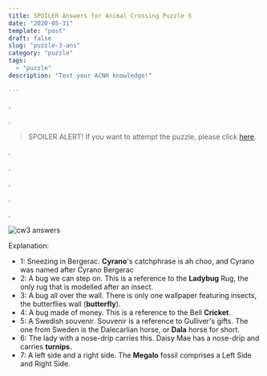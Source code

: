 ```yaml
---
title: SPOILER Answers for Animal Crossing Puzzle 3
date: "2020-05-31"
template: "post"
draft: false
slug: "puzzle-3-ans"
category: "puzzle"
tags:
  - "puzzle"
description: "Test your ACNH knowledge!"

---
```


.

.

> SPOILER ALERT! If you want to attempt the puzzle, please click [here](/posts/puzzle-3).

.

.

.

.

.

![cw3 answers](/media/cw3_answers.png)

Explanation:
- 1: Sneezing in Bergerac. **Cyrano**'s catchphrase is ah choo, and Cyrano was named after Cyrano Bergerac
- 2: A bug we can step on. This is a reference to the **Ladybug** Rug, the only rug that is modelled after an insect.
- 3: A bug all over the wall. There is only one wallpaper featuring insects, the butterflies wall (**butterfly**).
- 4: A bug made of money. This is a reference to the Bell **Cricket**.
- 5: A Swedish souvenir. Souvenir is a reference to Gulliver's gifts. The one from Sweden is the Dalecarlian horse, or **Dala** horse for short.
- 6: The lady with a nose-drip carries this. Daisy Mae has a nose-drip and carries **turnips**.
- 7: A left side and a right side. The **Megalo** fossil comprises a Left Side and Right Side.
